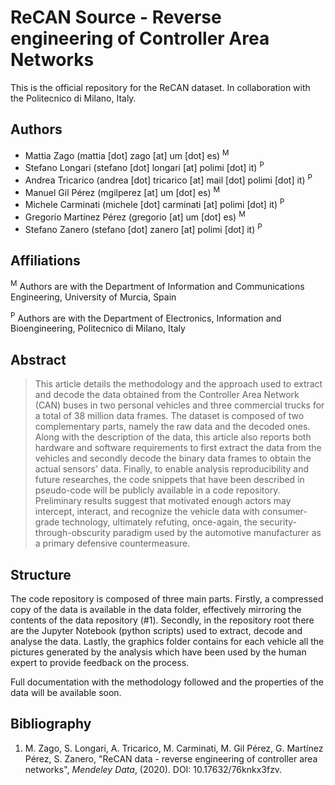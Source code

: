 # ReCAN Source - Reverse engineering of Controller Area Networks

This is the official repository for the ReCAN dataset. In collaboration with the Politecnico di Milano, Italy.

## Authors
- Mattia Zago (mattia [dot] zago [at] um [dot] es) <sup>M</sup>
- Stefano Longari (stefano [dot] longari [at] polimi [dot] it) <sup>P</sup>
- Andrea Tricarico (andrea [dot] tricarico [at] mail [dot] polimi [dot] it) <sup>P</sup>
- Manuel Gil Pérez (mgilperez [at] um [dot] es) <sup>M</sup>
- Michele Carminati (michele [dot] carminati [at] polimi [dot] it) <sup>P</sup>
- Gregorio Martínez Pérez (gregorio [at] um [dot] es) <sup>M</sup>
- Stefano Zanero (stefano [dot] zanero [at] polimi [dot] it) <sup>P</sup>

## Affiliations
 <sup>M</sup> Authors are with the Department of Information and Communications Engineering, University of Murcia, Spain
 
 <sup>P</sup> Authors are with the Department of Electronics, Information and Bioengineering, Politecnico di Milano, Italy

## Abstract
>This article details the methodology and the approach used to extract and decode the data obtained from the Controller Area Network (CAN) buses in two personal vehicles and three commercial trucks for a total of 38 million data frames. The dataset is composed of two complementary parts, namely the raw data and the decoded ones. Along with the description of the data, this article also reports both hardware and software requirements to first extract the data from the vehicles and secondly decode the binary data frames to obtain the actual sensors' data. Finally, to enable analysis reproducibility and future researches, the code snippets that have been described in pseudo-code will be publicly available in a code repository. 
>Preliminary results suggest that motivated enough actors may intercept, interact, and recognize the vehicle data with consumer-grade technology, ultimately refuting, once-again, the security-through-obscurity paradigm used by the automotive manufacturer as a primary defensive countermeasure.

## Structure
The code repository is composed of three main parts. Firstly, a compressed copy of the data is available in the data folder, effectively mirroring the contents of the data repository (#1). Secondly, in the repository root there are the Jupyter Notebook (python scripts) used to extract, decode and analyse the data. Lastly, the graphics folder contains for each vehicle all the pictures generated by the analysis which have been used by the human expert to provide feedback on the process.

Full documentation with the methodology followed and the properties of the data will be available soon.

## Bibliography
1. M. Zago, S. Longari, A. Tricarico, M. Carminati, M. Gil Pérez, G. Martínez Pérez, S. Zanero, "ReCAN data - reverse engineering of controller area networks", _Mendeley Data_, (2020). DOI: 10.17632/76knkx3fzv.
